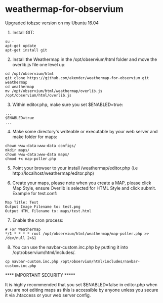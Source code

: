 # weathermap-for-observium
Upgraded tobzsc version on my Ubuntu 16.04

1. Install GIT:

```
su -
apt-get update
apt-get install git
```

2. Install the Weathermap in the /opt/observium/html folder and move the overlib.js file one level up:

```
cd /opt/observium/html
git clone https://github.com/akender/weathermap-for-observium.git weathermap
cd weathermap
mv /opt/observium/html/weathermap/overlib.js /opt/observium/html/overlib.js
```

3. Within editor.php, make sure you set $ENABLED=true:
```
...
$ENABLED=true
...
```

4. Make some directory's writeable or executable by your web server and make folder for maps:

```
chown www-data:www-data configs/
mkdir maps/
chown www-data:www-data maps/
chmod +x map-poller.php
```

5. Point your browser to your install /weathermap/editor.php (i.e http://localhost/weathermap/editor.php)

6. Create your maps, please note when you create a MAP, please click Map Style, ensure Overlib is selected for HTML Style and click submit. Example for test.conf:

```
Map Title: Test
Output Image Filename to: test.png
Output HTML Filename to: maps/test.html
```

7. Enable the cron process:

```
# For Weathermap
*/1 * * * * root /opt/observium/html/weathermap/map-poller.php >> /dev/null 2>&1
```

8. You can use the navbar-custom.inc.php by putting it into /opt/observium/html/includes/.

```
cp navbar-custom.inc.php /opt/observium/html/includes/navbar-custom.inc.php
```

**** IMPORTANT SECURITY *****

It is highly recommended that you set $ENABLED=false in editor.php when you are not editing maps as this is accessible by anyone unless you secure it via .htaccess or your web server config.
